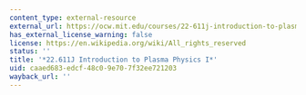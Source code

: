 ```yaml
---
content_type: external-resource
external_url: https://ocw.mit.edu/courses/22-611j-introduction-to-plasma-physics-i-fall-2006/
has_external_license_warning: false
license: https://en.wikipedia.org/wiki/All_rights_reserved
status: ''
title: '*22.611J Introduction to Plasma Physics I*'
uid: caaed683-edcf-48c0-9e70-7f32ee721203
wayback_url: ''
---
```


